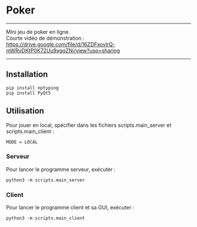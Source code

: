 # Poker

---

Mini jeu de poker en ligne.  
Courte vidéo de démonstration : https://drive.google.com/file/d/16ZDFxovlrQ-mWRvDKtP0K72Uu9xgqZNj/view?usp=sharing

---

## Installation

```
pip install nptyping
pip install PyQt5
```

## Utilisation

Pour jouer en local, spécifier dans les fichiers scripts.main_server et scripts.main_client :

``
MODE = LOCAL
``


### Serveur

Pour lancer le programme serveur, exécuter :
```
python3 -m scripts.main_server
```

### Client

Pour lancer le programme client et sa GUI, exécuter :
```
python3 -m scripts.main_client
```

